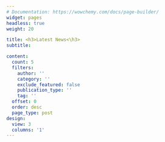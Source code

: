 ```yaml
---
# Documentation: https://wowchemy.com/docs/page-builder/
widget: pages
headless: true
weight: 20

title: <h3>Latest News<\h3>
subtitle:

content:
  count: 5
  filters:
    author: ''
    category: ''
    exclude_featured: false
    publication_type: ''
    tag: ''
  offset: 0
  order: desc
  page_type: post
design:
  view: 3
  columns: '1'
---
```

